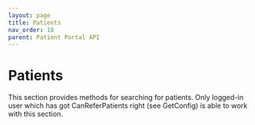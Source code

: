 ```yaml
---
layout: page
title: Patients
nav_order: 18
parent: Patient Portal API
---
```


# Patients
This section provides methods for searching for patients. Only logged-in user which has got CanReferPatients right (see GetConfig) is able to work with this section.